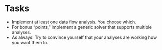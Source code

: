 # Tasks
- Implement at least one data flow analysis. You choose which.
- For bonus “points,” implement a generic solver that supports multiple analyses.
- As always: Try to convince yourself that your analyses are working how you want them to.
